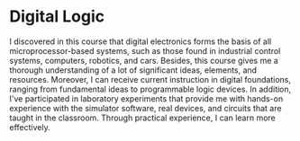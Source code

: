 # Digital Logic
I discovered in this course that digital electronics forms the basis of all microprocessor-based systems, such as those found in industrial control systems, computers, robotics, and cars. Besides, this course gives me a thorough understanding of a lot of significant ideas, elements, and resources. Moreover, I can receive current instruction in digital foundations, ranging from fundamental ideas to programmable logic devices. In addition, I've participated in laboratory experiments that provide me with hands-on experience with the simulator software, real devices, and circuits that are taught in the classroom. Through practical experience, I can learn more effectively.
